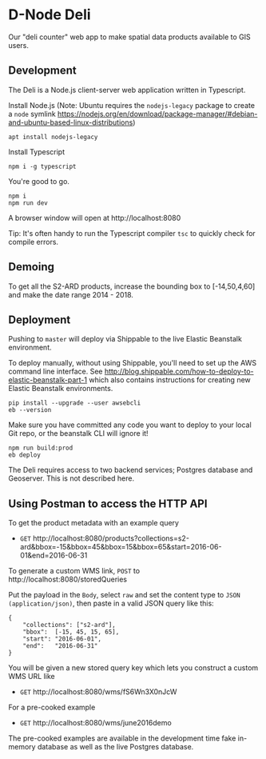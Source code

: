 
D-Node Deli
===========

Our "deli counter" web app to make spatial data products available to GIS users.

Development
-----------

The Deli is a Node.js client-server web application written in Typescript.

Install Node.js (Note: Ubuntu requires the `nodejs-legacy` package to create a `node` symlink
https://nodejs.org/en/download/package-manager/#debian-and-ubuntu-based-linux-distributions)

    apt install nodejs-legacy

Install Typescript

    npm i -g typescript

You're good to go. 

    npm i
    npm run dev

A browser window will open at http://localhost:8080

Tip: It's often handy to run the Typescript compiler `tsc` to quickly check for compile errors.

Demoing
-------
To get all the S2-ARD products, increase the bounding box to [-14,50,4,60] and make the date range 2014 - 2018.

Deployment
----------

Pushing to `master` will deploy via Shippable to the live Elastic Beanstalk environment.

To deploy manually, without using Shippable, you'll need to set up the AWS command line interface.
See http://blog.shippable.com/how-to-deploy-to-elastic-beanstalk-part-1 which also contains instructions for creating new Elastic Beanstalk environments.

    pip install --upgrade --user awsebcli
    eb --version

Make sure you have committed any code you want to deploy to your local Git repo, or the beanstalk CLI will ignore it!

    npm run build:prod
    eb deploy

The Deli requires access to two backend services; Postgres database and Geoserver. This is not described here.

Using Postman to access the HTTP API
------------------------------------

To get the product metadata with an example query

- `GET` http://localhost:8080/products?collections=s2-ard&bbox=-15&bbox=45&bbox=15&bbox=65&start=2016-06-01&end=2016-06-31

To generate a custom WMS link,  `POST` to http://localhost:8080/storedQueries

Put the payload in the `Body`, select `raw` and set the content type to `JSON (application/json)`, then paste in a valid JSON query like this:

    {
        "collections": ["s2-ard"],
        "bbox":  [-15, 45, 15, 65],
        "start": "2016-06-01",
        "end":   "2016-06-31"
    }

You will be given a new stored query key which lets you construct a custom WMS URL like 

- `GET` http://localhost:8080/wms/fS6Wn3X0nJcW

For a pre-cooked example

- `GET` http://localhost:8080/wms/june2016demo

The pre-cooked examples are available in the development time fake in-memory database as well as the live Postgres database.
